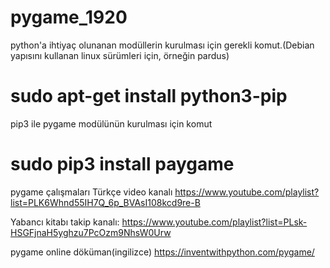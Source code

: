 # pygame_1920
python'a ihtiyaç olunanan modüllerin kurulması için gerekli komut.(Debian yapısını kullanan linux sürümleri için, örneğin pardus)

# sudo apt-get install python3-pip
pip3 ile pygame modülünün kurulması için komut
# sudo pip3 install paygame



pygame çalışmaları
Türkçe video kanalı
https://www.youtube.com/playlist?list=PLK6Whnd55IH7Q_6p_BVAsI108kcd9re-B

Yabancı kitabı takip kanalı:
https://www.youtube.com/playlist?list=PLsk-HSGFjnaH5yghzu7PcOzm9NhsW0Urw


pygame online döküman(ingilizce)
https://inventwithpython.com/pygame/

